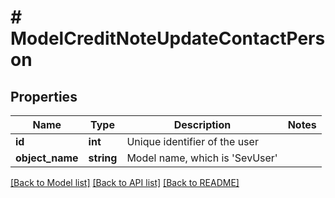 # # ModelCreditNoteUpdateContactPerson

## Properties

Name | Type | Description | Notes
------------ | ------------- | ------------- | -------------
**id** | **int** | Unique identifier of the user |
**object_name** | **string** | Model name, which is &#39;SevUser&#39; |

[[Back to Model list]](../../README.md#models) [[Back to API list]](../../README.md#endpoints) [[Back to README]](../../README.md)
